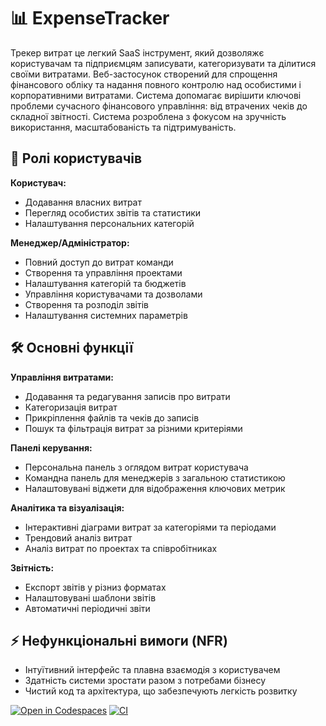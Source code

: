 # 📊 ExpenseTracker

Трекер витрат це легкий SaaS інструмент, який дозволяжє користувачам та підприємцям записувати, категоризувати та ділитися своїми витратами. Веб-застосунок створений для спрощення фінансового обліку та надання повного контролю над особистими і корпоративними витратами. Система допомагає вирішити ключові проблеми сучасного фінансового управління: від втрачених чеків до складної звітності. Система розроблена з фокусом на зручність використання, масштабованість та підтримуваність.

## 👥 Ролі користувачів
**Користувач:**
- Додавання власних витрат
- Перегляд особистих звітів та статистики
- Налаштування персональних категорій

**Менеджер/Адміністратор:**
- Повний доступ до витрат команди
- Створення та управління проектами
- Налаштування категорій та бюджетів
- Управління користувачами та дозволами
- Створення та розподіл звітів
- Налаштування системних параметрів

## 🛠️ Основні функції

**Управління витратами:**
- Додавання та редагування записів про витрати
- Категоризація витрат
- Прикріплення файлів та чеків до записів
- Пошук та фільтрація витрат за різними критеріями

**Панелі керування:**
- Персональна панель з оглядом витрат користувача
- Командна панель для менеджерів з загальною статистикою
- Налаштовувані віджети для відображення ключових метрик

**Аналітика та візуалізація:**
- Інтерактивні діаграми витрат за категоріями та періодами
- Трендовий аналіз витрат
- Аналіз витрат по проектах та співробітниках

**Звітність:**
- Експорт звітів у різниз форматах
- Налаштовувані шаблони звітів
- Автоматичні періодичні звіти

## ⚡ Нефункціональні вимоги (NFR)
- Інтуїтивний інтерфейс та плавна взаємодія з користувачем
- Здатність системи зростати разом з потребами бізнесу
- Чистий код та архітектура, що забезпечують легкість розвитку



[![Open in Codespaces](https://classroom.github.com/assets/launch-codespace-2972f46106e565e64193e422d61a12cf1da4916b45550586e14ef0a7c637dd04.svg)](https://classroom.github.com/open-in-codespaces?assignment_repo_id=20486319)
[![CI](https://github.com/ukma-cs-ssdm-2025/team-master-chief-students/actions/workflows/ci.yml/badge.svg)](https://github.com/ukma-cs-ssdm-2025/team-master-chief-students/actions/workflows/ci.yml)